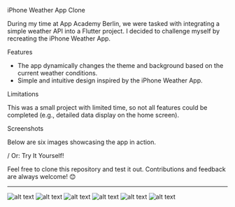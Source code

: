 iPhone Weather App Clone

During my time at App Academy Berlin, we were tasked with integrating a simple weather API into a Flutter project. I decided to challenge myself by recreating the iPhone Weather App.

Features

- The app dynamically changes the theme and background based on the current weather conditions.
- Simple and intuitive design inspired by the iPhone Weather App.

Limitations

This was a small project with limited time, so not all features could be completed (e.g., detailed data display on the home screen).

Screenshots

Below are six images showcasing the app in action.

/ Or: Try It Yourself!

Feel free to clone this repository and test it out. Contributions and feedback are always welcome! 😊

-------------------------------------

![alt text](<assets/Readme Screenshots/Simulator Screenshot - iPhone 16 Pro - 2024-11-26 at 23.00.38.png>) ![alt text](<assets/Readme Screenshots/Simulator Screenshot - iPhone 16 Pro - 2024-11-26 at 23.00.41.png>) ![alt text](<assets/Readme Screenshots/Simulator Screenshot - iPhone 16 Pro - 2024-11-26 at 23.00.51.png>) ![alt text](<assets/Readme Screenshots/Simulator Screenshot - iPhone 16 Pro - 2024-11-26 at 23.06.25.png>) ![alt text](<assets/Readme Screenshots/Simulator Screenshot - iPhone 16 Pro - 2024-11-26 at 23.06.31.png>) ![alt text](<assets/Readme Screenshots/Simulator Screenshot - iPhone 16 Pro - 2024-11-26 at 23.06.35.png>)
